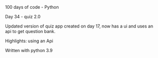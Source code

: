 100 days of code - Python

Day 34 - quiz 2.0

Updated version of quiz app created on day 17, now has a ui and uses an api to get question bank.

Highlights: using an Api

Written with python 3.9
